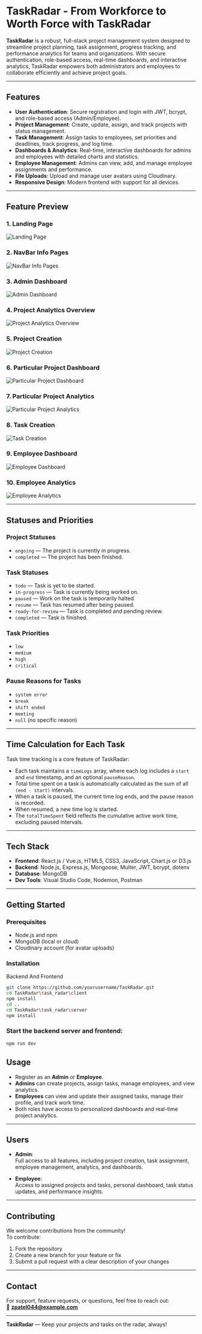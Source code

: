 # TaskRadar - From Workforce to Worth Force with TaskRadar

**TaskRadar** is a robust, full-stack project management system designed to streamline project planning, task assignment, progress tracking, and performance analytics for teams and organizations. With secure authentication, role-based access, real-time dashboards, and interactive analytics, TaskRadar empowers both administrators and employees to collaborate efficiently and achieve project goals.

---

## Features

- **User Authentication**: Secure registration and login with JWT, bcrypt, and role-based access (Admin/Employee).
- **Project Management**: Create, update, assign, and track projects with status management.
- **Task Management**: Assign tasks to employees, set priorities and deadlines, track progress, and log time.
- **Dashboards & Analytics**: Real-time, interactive dashboards for admins and employees with detailed charts and statistics.
- **Employee Management**: Admins can view, add, and manage employee assignments and performance.
- **File Uploads**: Upload and manage user avatars using Cloudinary.
- **Responsive Design**: Modern frontend with support for all devices.

---

## Feature Preview

### 1. Landing Page
![Landing Page](./task_radar/client/public/TR!.png)

### 2. NavBar Info Pages
![NavBar Info Pages](./task_radar/client/public/TR1.png)

### 3. Admin Dashboard
![Admin Dashboard](./task_radar/client/public/TRA1.png)

### 4. Project Analytics Overview
![Project Analytics Overview](./task_radar/client/public/TRA2.png)

### 5. Project Creation
![Project Creation](./task_radar/client/public/TRA3.png)

### 6. Particular Project Dashboard
![Particular Project Dashboard](./task_radar/client/public/TRAP1.png)

### 7. Particular Project Analytics
![Particular Project Analytics](./task_radar/client/public/TRAP2.png)

### 8. Task Creation
![Task Creation](./task_radar/client/public/TRAP3.png)

### 9. Employee Dashboard
![Employee Dashboard](./task_radar/client/public/TRE1.png)

### 10. Employee Analytics
![Employee Analytics](./task_radar/client/public/TRE2.png)



---

## Statuses and Priorities

### Project Statuses
- `ongoing` — The project is currently in progress.
- `completed` — The project has been finished.

### Task Statuses
- `todo` — Task is yet to be started.
- `in-progress` — Task is currently being worked on.
- `paused` — Work on the task is temporarily halted.
- `resume` — Task has resumed after being paused.
- `ready-for-review` — Task is completed and pending review.
- `completed` — Task is finished.

### Task Priorities
- `low`
- `medium`
- `high`
- `critical`

### Pause Reasons for Tasks
- `system error`
- `break`
- `shift ended`
- `meeting`
- `null` (no specific reason)

---

## Time Calculation for Each Task

Task time tracking is a core feature of TaskRadar:

- Each task maintains a `timeLogs` array, where each log includes a `start` and `end` timestamp, and an optional `pauseReason`.
- Total time spent on a task is automatically calculated as the sum of all `(end - start)` intervals.
- When a task is paused, the current time log ends, and the pause reason is recorded.
- When resumed, a new time log is started.
- The `totalTimeSpent` field reflects the cumulative active work time, excluding paused intervals.

---

## Tech Stack

- **Frontend**: React.js / Vue.js, HTML5, CSS3, JavaScript, Chart.js or D3.js
- **Backend**: Node.js, Express.js, Mongoose, Multer, JWT, bcrypt, dotenv
- **Database**: MongoDB
- **Dev Tools**: Visual Studio Code, Nodemon, Postman

---

## Getting Started

### Prerequisites

- Node.js and npm
- MongoDB (local or cloud)
- Cloudinary account (for avatar uploads)

### Installation

Backend And Frontend
```bash
git clone https://github.com/yourusername/TaskRadar.git
cd TaskRadar\task_radar\client
npm install
cd ..
cd TaskRadar\task_radar\server
npm install
```
### Start the backend server and frontend:
```bash
npm run dev
```

## Usage

- Register as an **Admin** or **Employee**.
- **Admins** can create projects, assign tasks, manage employees, and view analytics.
- **Employees** can view and update their assigned tasks, manage their profile, and track work time.
- Both roles have access to personalized dashboards and real-time project analytics.

---

## Users

- **Admin**:  
  Full access to all features, including project creation, task assignment, employee management, analytics, and dashboards.

- **Employee**:  
  Access to assigned projects and tasks, personal dashboard, task status updates, and performance insights.

---

## Contributing

We welcome contributions from the community!  
To contribute:
1. Fork the repository
2. Create a new branch for your feature or fix
3. Submit a pull request with a clear description of your changes

---

## Contact

For support, feature requests, or questions, feel free to reach out:  
📧 **zpatel044@example.com**

---

**TaskRadar** — Keep your projects and tasks on the radar, always!


